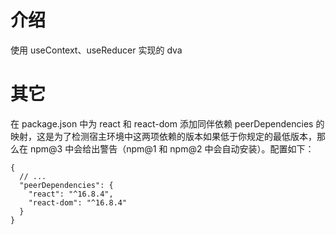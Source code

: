 # 介绍

使用 useContext、useReducer 实现的 dva

# 其它

在 package.json 中为 react 和 react-dom 添加同伴依赖 peerDependencies 的映射，这是为了检测宿主环境中这两项依赖的版本如果低于你规定的最低版本，那么在 npm@3 中会给出警告（npm@1 和 npm@2 中会自动安装）。配置如下：

```
{
  // ...
  "peerDependencies": {
    "react": "^16.8.4",
    "react-dom": "^16.8.4"
  }
}
```
